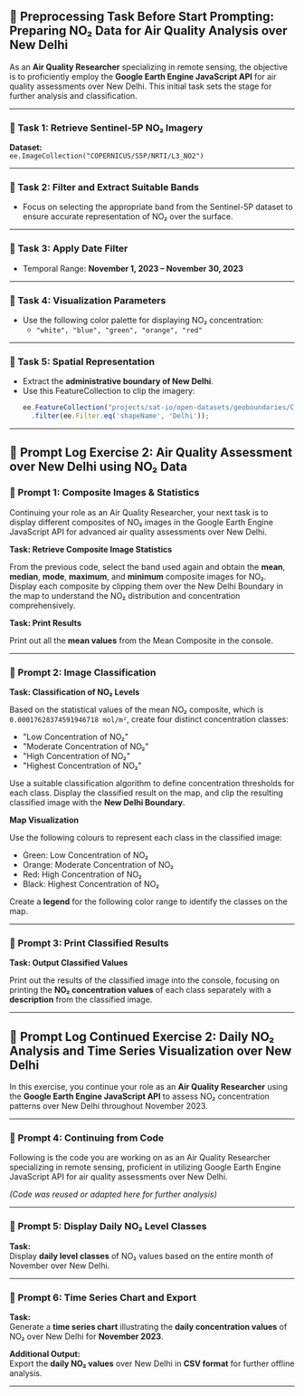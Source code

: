 ## 🧪 Preprocessing Task Before Start Prompting: Preparing NO₂ Data for Air Quality Analysis over New Delhi

As an **Air Quality Researcher** specializing in remote sensing, the objective is to proficiently employ the **Google Earth Engine JavaScript API** for air quality assessments over New Delhi. This initial task sets the stage for further analysis and classification.

---

### 🔹 Task 1: Retrieve Sentinel-5P NO₂ Imagery

**Dataset:**  
`ee.ImageCollection("COPERNICUS/S5P/NRTI/L3_NO2")`

---

### 🔹 Task 2: Filter and Extract Suitable Bands

- Focus on selecting the appropriate band from the Sentinel-5P dataset to ensure accurate representation of NO₂ over the surface.

---

### 🔹 Task 3: Apply Date Filter

- Temporal Range: **November 1, 2023 – November 30, 2023**

---

### 🔹 Task 4: Visualization Parameters

- Use the following color palette for displaying NO₂ concentration:
  - `"white", "blue", "green", "orange", "red"`

---

### 🔹 Task 5: Spatial Representation

- Extract the **administrative boundary of New Delhi**.
- Use this FeatureCollection to clip the imagery:
  ```javascript
  ee.FeatureCollection("projects/sat-io/open-datasets/geoboundaries/CGAZ_ADM1")
    .filter(ee.Filter.eq('shapeName', 'Delhi'));

---

## 🧪 Prompt Log Exercise 2: Air Quality Assessment over New Delhi using NO₂ Data

### 🔹 Prompt 1: Composite Images & Statistics

Continuing your role as an Air Quality Researcher, your next task is to display different composites of NO₂ images in the Google Earth Engine JavaScript API for advanced air quality assessments over New Delhi.

**Task: Retrieve Composite Image Statistics**

From the previous code, select the band used again and obtain the **mean**, **median**, **mode**, **maximum**, and **minimum** composite images for NO₂. Display each composite by clipping them over the New Delhi Boundary in the map to understand the NO₂ distribution and concentration comprehensively.

**Task: Print Results**

Print out all the **mean values** from the Mean Composite in the console.

---

### 🔹 Prompt 2: Image Classification

**Task: Classification of NO₂ Levels**

Based on the statistical values of the mean NO₂ composite, which is `0.00017628374591946718 mol/m²`, create four distinct concentration classes:

- "Low Concentration of NO₂"
- "Moderate Concentration of NO₂"
- "High Concentration of NO₂"
- "Highest Concentration of NO₂"

Use a suitable classification algorithm to define concentration thresholds for each class. Display the classified result on the map, and clip the resulting classified image with the **New Delhi Boundary**.

**Map Visualization**

Use the following colours to represent each class in the classified image:

- Green: Low Concentration of NO₂
- Orange: Moderate Concentration of NO₂
- Red: High Concentration of NO₂
- Black: Highest Concentration of NO₂

Create a **legend** for the following color range to identify the classes on the map.

---

### 🔹 Prompt 3: Print Classified Results

**Task: Output Classified Values**

Print out the results of the classified image into the console, focusing on printing the **NO₂ concentration values** of each class separately with a **description** from the classified image.

---

## 🧪 Prompt Log Continued Exercise 2: Daily NO₂ Analysis and Time Series Visualization over New Delhi

In this exercise, you continue your role as an **Air Quality Researcher** using the **Google Earth Engine JavaScript API** to assess NO₂ concentration patterns over New Delhi throughout November 2023.

---

### 🔹 Prompt 4: Continuing from Code

Following is the code you are working on as an Air Quality Researcher specializing in remote sensing, proficient in utilizing Google Earth Engine JavaScript API for air quality assessments over New Delhi.

*(Code was reused or adapted here for further analysis)*

---

### 🔹 Prompt 5: Display Daily NO₂ Level Classes

**Task:**  
Display **daily level classes** of NO₂ values based on the entire month of November over New Delhi.

---

### 🔹 Prompt 6: Time Series Chart and Export

**Task:**  
Generate a **time series chart** illustrating the **daily concentration values** of NO₂ over New Delhi for **November 2023**.

**Additional Output:**  
Export the **daily NO₂ values** over New Delhi in **CSV format** for further offline analysis.

---
